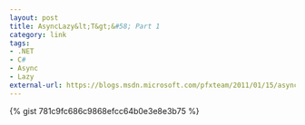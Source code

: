 ```yaml
---
layout: post
title: AsyncLazy&lt;T&gt;&#58; Part 1
category: link
tags:
- .NET
- C#
- Async
- Lazy
external-url: https://blogs.msdn.microsoft.com/pfxteam/2011/01/15/asynclazyt/
---
```

{% gist 781c9fc686c9868efcc64b0e3e8e3b75 %}
